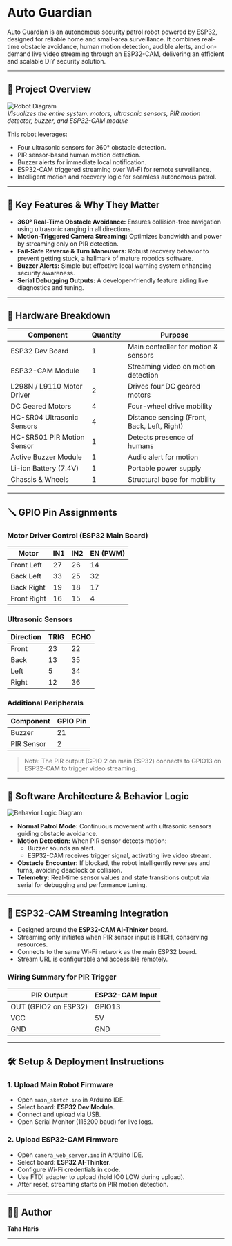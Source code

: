 # **Auto Guardian**

Auto Guardian is an autonomous security patrol robot powered by ESP32, designed for reliable home and small-area surveillance. It combines real-time obstacle avoidance, human motion detection, audible alerts, and on-demand live video streaming through an ESP32-CAM, delivering an efficient and scalable DIY security solution.

---

## 📸 Project Overview

![Robot Diagram](https://raw.githubusercontent.com/user/repo/main/images/robot_diagram.png)  
*Visualizes the entire system: motors, ultrasonic sensors, PIR motion detector, buzzer, and ESP32-CAM module*

This robot leverages:

- Four ultrasonic sensors for 360° obstacle detection.
- PIR sensor-based human motion detection.
- Buzzer alerts for immediate local notification.
- ESP32-CAM triggered streaming over Wi-Fi for remote surveillance.
- Intelligent motion and recovery logic for seamless autonomous patrol.

---

## 🔧 Key Features & Why They Matter

- **360° Real-Time Obstacle Avoidance:** Ensures collision-free navigation using ultrasonic ranging in all directions.
- **Motion-Triggered Camera Streaming:** Optimizes bandwidth and power by streaming only on PIR detection.
- **Fail-Safe Reverse & Turn Maneuvers:** Robust recovery behavior to prevent getting stuck, a hallmark of mature robotics software.
- **Buzzer Alerts:** Simple but effective local warning system enhancing security awareness.
- **Serial Debugging Outputs:** A developer-friendly feature aiding live diagnostics and tuning.

---

## 🧰 Hardware Breakdown

| Component               | Quantity | Purpose                                |
|-------------------------|----------|--------------------------------------|
| ESP32 Dev Board         | 1        | Main controller for motion & sensors |
| ESP32-CAM Module        | 1        | Streaming video on motion detection  |
| L298N / L9110 Motor Driver | 2      | Drives four DC geared motors         |
| DC Geared Motors        | 4        | Four-wheel drive mobility             |
| HC-SR04 Ultrasonic Sensors | 4      | Distance sensing (Front, Back, Left, Right) |
| HC-SR501 PIR Motion Sensor | 1      | Detects presence of humans            |
| Active Buzzer Module    | 1        | Audio alert for motion                |
| Li-ion Battery (7.4V)   | 1        | Portable power supply                  |
| Chassis & Wheels       | 1        | Structural base for mobility          |

---

## 🪛 GPIO Pin Assignments

### Motor Driver Control (ESP32 Main Board)

| Motor        | IN1 | IN2 | EN (PWM) |
|--------------|-----|-----|----------|
| Front Left   | 27  | 26  | 14       |
| Back Left    | 33  | 25  | 32       |
| Back Right   | 19  | 18  | 17       |
| Front Right  | 16  | 15  | 4        |

### Ultrasonic Sensors

| Direction | TRIG | ECHO |
|-----------|------|------|
| Front     | 23   | 22   |
| Back      | 13   | 35   |
| Left      | 5    | 34   |
| Right     | 12   | 36   |

### Additional Peripherals

| Component  | GPIO Pin |
|------------|----------|
| Buzzer     | 21       |
| PIR Sensor | 2        |

> Note: The PIR output (GPIO 2 on main ESP32) connects to GPIO13 on ESP32-CAM to trigger video streaming.

---

## 🧠 Software Architecture & Behavior Logic

![Behavior Logic Diagram](https://raw.githubusercontent.com/user/repo/main/images/robot_logic_flow_cam.png)

- **Normal Patrol Mode:** Continuous movement with ultrasonic sensors guiding obstacle avoidance.
- **Motion Detection:** When PIR sensor detects motion:
  - Buzzer sounds an alert.
  - ESP32-CAM receives trigger signal, activating live video stream.
- **Obstacle Encounter:** If blocked, the robot intelligently reverses and turns, avoiding deadlock or collision.
- **Telemetry:** Real-time sensor values and state transitions output via serial for debugging and performance tuning.

---

## 🔴 ESP32-CAM Streaming Integration

- Designed around the **ESP32-CAM AI-Thinker** board.
- Streaming only initiates when PIR sensor input is HIGH, conserving resources.
- Connects to the same Wi-Fi network as the main ESP32 board.
- Stream URL is configurable and accessible remotely.
  
### Wiring Summary for PIR Trigger

| PIR Output | ESP32-CAM Input |
|------------|-----------------|
| OUT (GPIO2 on ESP32) | GPIO13          |
| VCC        | 5V              |
| GND        | GND             |

---

## 🛠️ Setup & Deployment Instructions

### 1. Upload Main Robot Firmware

- Open `main_sketch.ino` in Arduino IDE.
- Select board: **ESP32 Dev Module**.
- Connect and upload via USB.
- Open Serial Monitor (115200 baud) for live logs.

### 2. Upload ESP32-CAM Firmware

- Open `camera_web_server.ino` in Arduino IDE.
- Select board: **ESP32 AI-Thinker**.
- Configure Wi-Fi credentials in code.
- Use FTDI adapter to upload (hold IO0 LOW during upload).
- After reset, streaming starts on PIR motion detection.

---

## 👨‍💻 Author

**Taha Haris**  

---
